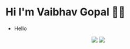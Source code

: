 
# Hi I'm Vaibhav Gopal 👋🗿

- Hello

<div id="header" align="center">
  <span style="display:block;>
    
    # Hi I'm Vaibhav Gopal 👋🗿
    
  </span>
  <div align="center" id="stats" style="display:flex;">
    <img src="https://github-readme-stats.vercel.app/api/top-langs/?username=vaibhav-gopal&layout=compact&show_icons=true&title_color=ffffff&icon_color=34abeb&text_color=daf7dc&bg_color=151515" style="vertical-align: top;" />
    <img src="https://github-readme-stats.vercel.app/api?username=vaibhav-gopal&show_icons=true&title_color=ffffff&icon_color=34abeb&text_color=daf7dc&bg_color=151515&hide=contribs,prs" />
  </span>
</div>
